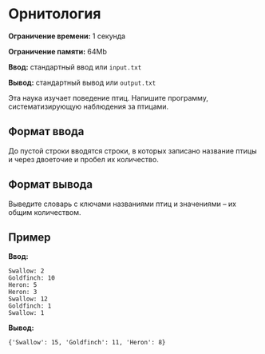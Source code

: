 # Орнитология

**Ограничение времени:** 1 секунда

**Ограничение памяти:** 64Mb

**Ввод:** стандартный ввод или `input.txt`

**Вывод:** стандартный вывод или `output.txt`

Эта наука изучает поведение птиц. Напишите программу, систематизирующую наблюдения за птицами.

## Формат ввода

До пустой строки вводятся строки, в которых записано название птицы и через двоеточие и пробел их количество.

## Формат вывода

Выведите словарь с ключами названиями птиц и значениями – их общим количеством.

## Пример

**Ввод:**

```
Swallow: 2
Goldfinch: 10
Heron: 5
Heron: 3
Swallow: 12
Goldfinch: 1
Swallow: 1
```

**Вывод:**

```
{'Swallow': 15, 'Goldfinch': 11, 'Heron': 8}
```